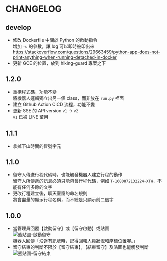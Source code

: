 # CHANGELOG

## develop

- 修改 Dockerfile 中關於 Python 的啟動指令  
  增加 `-u` 的參數，讓 log 可以即時被印出來
  <https://stackoverflow.com/questions/29663459/python-app-does-not-print-anything-when-running-detached-in-docker>
- 更新 GCE 的位置，放到 hiking-guard 專案之下

## 1.2.0

- 重構程式碼，功能不變  
  將機器人邏輯獨立出另一個 class，而非放在 `run.py` 裡面
- 建立 Github Action CICD 流程，功能不變
- 更新 SSE 的 API version `v1` -> `v2`  
  `v1` 已被 LINE 棄用

## 1.1.1

- 拿掉下山時間的冒號字元

## 1.1.0

- 留守人傳送行程代碼時，也能觸發機器人建立行程的動作  
  留守人所傳遞的訊息必須只能包含行程代碼，例如 `T-1680872132224-XTW`，不能有任何多餘的文字
- 更改行程建立後，聊天室窗的命名規則  
  將會盡量的顯示行程名稱，而不總是只顯示前二個字

## 1.0.0

- 當管理員回覆【啟動留守】或【留守啟動】或貼圖  
  ![熊貼圖-啟動留守](https://stickershop.line-scdn.net/stickershop/v1/sticker/443245260/android/sticker.png)  
  機器人回傳「沿途有訊號時，記得回報人員狀況和座標位置喔。」
- 留守結束的判斷不限於【留守結束】，【結束留守】及貼圖也能觸發判斷  
  ![熊貼圖-留守結束](https://stickershop.line-scdn.net/stickershop/v1/sticker/443245261/android/sticker.png)